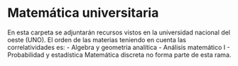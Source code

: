 # Matemática universitaria
En esta carpeta se adjuntarán recursos vistos en la universidad nacional del oeste (UNO).
El orden de las materias teniendo en cuenta las correlatividades es:
                      - Algebra y geometria analítica
                      - Análisis matemático I
                      - Probabilidad y estadística
Matemática discreta no forma parte de esta rama.
